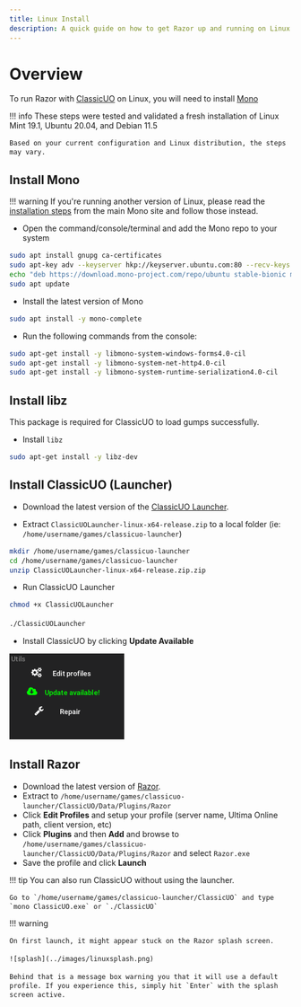 ```yaml
---
title: Linux Install
description: A quick guide on how to get Razor up and running on Linux
---
```


# Overview

To run Razor with [ClassicUO](https://www.classicuo.eu/) on Linux, you will need to install [Mono](https://www.mono-project.com/)

!!! info
    These steps were tested and validated a fresh installation of Linux Mint 19.1, Ubuntu 20.04, and Debian 11.5
    
    Based on your current configuration and Linux distribution, the steps may vary.

## Install Mono

!!! warning
    If you're running another version of Linux, please read the [installation steps](https://www.mono-project.com/download/stable/#download-lin) from the main Mono site and follow those instead.

* Open the command/console/terminal and add the Mono repo to your system

```bash
sudo apt install gnupg ca-certificates
sudo apt-key adv --keyserver hkp://keyserver.ubuntu.com:80 --recv-keys 3FA7E0328081BFF6A14DA29AA6A19B38D3D831EF
echo "deb https://download.mono-project.com/repo/ubuntu stable-bionic main" | sudo tee /etc/apt/sources.list.d/mono-official-stable.list
sudo apt update
```

* Install the latest version of Mono

```bash
sudo apt install -y mono-complete
```

* Run the following commands from the console:

```bash
sudo apt-get install -y libmono-system-windows-forms4.0-cil
sudo apt-get install -y libmono-system-net-http4.0-cil
sudo apt-get install -y libmono-system-runtime-serialization4.0-cil
```

## Install libz

This package is required for ClassicUO to load gumps successfully.

* Install `libz`

```bash
sudo apt-get install -y libz-dev
```

## Install ClassicUO (Launcher)

* Download the latest version of the [ClassicUO Launcher](https://www.classicuo.eu/).
  
* Extract `ClassicUOLauncher-linux-x64-release.zip` to a local folder (ie: `/home/username/games/classicuo-launcher`)

```bash
mkdir /home/username/games/classicuo-launcher
cd /home/username/games/classicuo-launcher
unzip ClassicUOLauncher-linux-x64-release.zip.zip
```

* Run ClassicUO Launcher

```bash
chmod +x ClassicUOLauncher

./ClassicUOLauncher
```

* Install ClassicUO by clicking **Update Available**

![cuoinstall](../images/cuolauncher-update.png)


## Install Razor

* Download the latest version of [Razor](../download.md).
* Extract to `/home/username/games/classicuo-launcher/ClassicUO/Data/Plugins/Razor`
* Click **Edit Profiles** and setup your profile (server name, Ultima Online path, client version, etc)
* Click **Plugins** and then **Add** and browse to `/home/username/games/classicuo-launcher/ClassicUO/Data/Plugins/Razor` and select `Razor.exe`
* Save the profile and click **Launch**

!!! tip
    You can also run ClassicUO without using the launcher.

    Go to `/home/username/games/classicuo-launcher/ClassicUO` and type `mono ClassicUO.exe` or `./ClassicUO`

!!! warning

    On first launch, it might appear stuck on the Razor splash screen.

    ![splash](../images/linuxsplash.png)

    Behind that is a message box warning you that it will use a default profile. If you experience this, simply hit `Enter` with the splash screen active.
